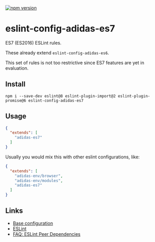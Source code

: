 [![npm version](https://badge.fury.io/js/eslint-config-adidas-es7.svg)](https://npmjs.com/package/eslint-config-adidas-es7)

# eslint-config-adidas-es7

ES7 (ES2016) ESLint rules.

These already extend `eslint-config-adidas-es6`.

This set of rules is not too restrictive since ES7 features are yet in evaluation.

## Install

```
npm i --save-dev eslint@8 eslint-plugin-import@2 eslint-plugin-promise@6 eslint-config-adidas-es7
```

## Usage

```json
{
  "extends": [
    "adidas-es7"
  ]
}
```

Usually you would mix this with other eslint configurations, like:

```json
{
  "extends": [
    "adidas-env/browser",
    "adidas-env/modules",
    "adidas-es7"
  ]
}
```

## Links

- [Base configuration](https://tools.adidas-group.com/bitbucket/projects/BWRNPM/repos/pea-linter-configs/browse/packages/eslint-config-es5)
- [ESLint](https://eslint.org/)
- [FAQ: ESLint Peer Dependencies](../../CHANGELOG.md#ESLint-Peer-Dependencies)
